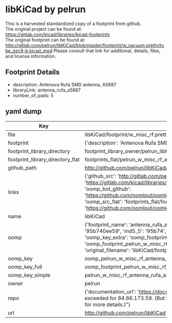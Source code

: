 # libKiCad by pelrun  
This is a harvested standardized copy of a footprint from github.  
The original project can be found at:  
https://gitlab.com/kicad/libraries/kicad-footprints  
The original footprint can be found at:
http://gitlab.com/pelrun/libKiCad/blob/master/footprint/w_vacuum.pretty/tube_gzc9-b.kicad_mod
Please consult that link for additional, details, files, and license information.  
## Footprint Details
* description: Antenova Rufa SMD antenna, A5887  
* libraryLink: antenna_rufa_a5887  
* number_of_pads: 5  
## yaml dump  
| Key | Value |  
| --- | --- |  
| file | libKiCad/footprint/w_misc_rf.pretty/antenna_rufa_a5887.kicad_mod |  
| footprint | {'description': 'Antenova Rufa SMD antenna, A5887', 'libraryLink': 'antenna_rufa_a5887', 'number_of_pads': 5} |  
| footprint_library_directory | footprint_library_owner/pelrun_libKiCad |  
| footprint_library_directory_flat | footprints_flat/pelrun_w_misc_rf_antenna_rufa_a5887/working |  
| github_path | http://github.com/pelrun/libKiCad/blob/master/footprint/w_misc_rf.pretty/antenna_rufa_a5887.kicad_mod |  
| links | {'github_src': 'http://gitlab.com/pelrun/libKiCad/blob/master/footprint/w_vacuum.pretty/tube_gzc9-b.kicad_mod', 'github_src_repo': 'https://gitlab.com/kicad/libraries/kicad-footprints', 'oomp_bot': 'footprints/pelrun_w_misc_rf_antenna_rufa_a5887/working', 'oomp_bot_github': 'https://github.com/oomlout/oomlout_oomp_footprint_bot/tree/main/footprints/pelrun_w_misc_rf_antenna_rufa_a5887/working', 'oomp_src_flat': 'footprints_flat/footprints_flat/pelrun_w_misc_rf_antenna_rufa_a5887/working', 'oomp_src_flat_github': 'https://github.com/oomlout/oomlout_oomp_footprint_src/tree/main/footprints_flat/pelrun_w_misc_rf_antenna_rufa_a5887/working'} |  
| name | libKiCad |  
| oomp | {'footprint_name': 'antenna_rufa_a5887', 'library_name': 'w_misc_rf', 'md5': '95b740ee59e3cca32d84354407e1753f', 'md5_10': '95b740ee59', 'md5_5': '95b74', 'md5_6': '95b740', 'oomp_key': 'oomp_pelrun_w_misc_rf_antenna_rufa_a5887', 'oomp_key_extra': 'oomp_footprint_pelrun_w_misc_rf_antenna_rufa_a5887', 'oomp_key_full': 'oomp_footprint_pelrun_w_misc_rf_antenna_rufa_a5887_95b740', 'oomp_key_simple': 'pelrun_w_misc_rf_antenna_rufa_a5887', 'original_filename': 'libKiCad/footprint/w_misc_rf.pretty/antenna_rufa_a5887.kicad_mod', 'owner_name': 'pelrun'} |  
| oomp_key | oomp_pelrun_w_misc_rf_antenna_rufa_a5887 |  
| oomp_key_full | oomp_footprint_pelrun_w_misc_rf_antenna_rufa_a5887 |  
| oomp_key_simple | pelrun_w_misc_rf_antenna_rufa_a5887 |  
| owner | pelrun |  
| repo | {'documentation_url': 'https://docs.github.com/rest/overview/resources-in-the-rest-api#rate-limiting', 'message': "API rate limit exceeded for 84.66.173.59. (But here's the good news: Authenticated requests get a higher rate limit. Check out the documentation for more details.)"} |  
| url | http://github.com/pelrun/libKiCad |  

